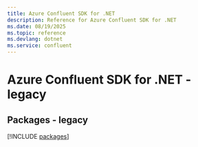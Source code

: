 ```yaml
---
title: Azure Confluent SDK for .NET
description: Reference for Azure Confluent SDK for .NET
ms.date: 08/19/2025
ms.topic: reference
ms.devlang: dotnet
ms.service: confluent
---
```

# Azure Confluent SDK for .NET - legacy
## Packages - legacy
[!INCLUDE [packages](confluent-index.md)]